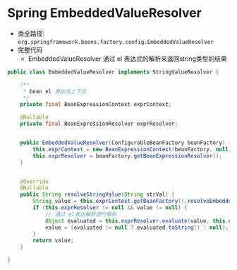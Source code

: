 # Spring EmbeddedValueResolver

- 类全路径: `org.springframework.beans.factory.config.EmbeddedValueResolver`
- 完整代码
    - EmbeddedValueResolver 通过 el 表达式的解析来返回string类型的结果
    
    
```java
public class EmbeddedValueResolver implements StringValueResolver {

	/**
	 * bean el 表达式上下文
	 */
	private final BeanExpressionContext exprContext;

	@Nullable
	private final BeanExpressionResolver exprResolver;


	public EmbeddedValueResolver(ConfigurableBeanFactory beanFactory) {
		this.exprContext = new BeanExpressionContext(beanFactory, null);
		this.exprResolver = beanFactory.getBeanExpressionResolver();
	}


	@Override
	@Nullable
	public String resolveStringValue(String strVal) {
		String value = this.exprContext.getBeanFactory().resolveEmbeddedValue(strVal);
		if (this.exprResolver != null && value != null) {
			// 通过 el表达解析进行解析
			Object evaluated = this.exprResolver.evaluate(value, this.exprContext);
			value = (evaluated != null ? evaluated.toString() : null);
		}
		return value;
	}

}
```